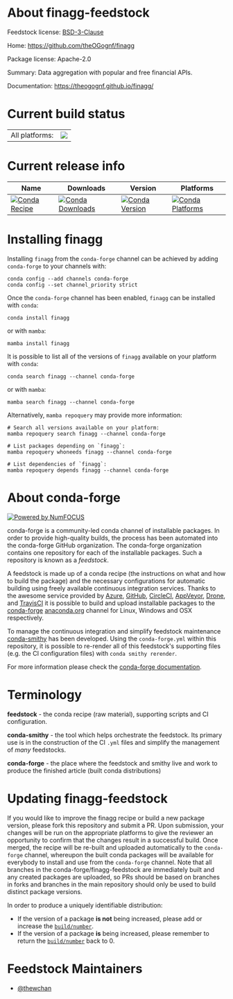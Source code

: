 About finagg-feedstock
======================

Feedstock license: [BSD-3-Clause](https://github.com/conda-forge/finagg-feedstock/blob/main/LICENSE.txt)

Home: https://github.com/theOGognf/finagg

Package license: Apache-2.0

Summary: Data aggregation with popular and free financial APIs.

Documentation: https://theogognf.github.io/finagg/

Current build status
====================


<table><tr><td>All platforms:</td>
    <td>
      <a href="https://dev.azure.com/conda-forge/feedstock-builds/_build/latest?definitionId=21564&branchName=main">
        <img src="https://dev.azure.com/conda-forge/feedstock-builds/_apis/build/status/finagg-feedstock?branchName=main">
      </a>
    </td>
  </tr>
</table>

Current release info
====================

| Name | Downloads | Version | Platforms |
| --- | --- | --- | --- |
| [![Conda Recipe](https://img.shields.io/badge/recipe-finagg-green.svg)](https://anaconda.org/conda-forge/finagg) | [![Conda Downloads](https://img.shields.io/conda/dn/conda-forge/finagg.svg)](https://anaconda.org/conda-forge/finagg) | [![Conda Version](https://img.shields.io/conda/vn/conda-forge/finagg.svg)](https://anaconda.org/conda-forge/finagg) | [![Conda Platforms](https://img.shields.io/conda/pn/conda-forge/finagg.svg)](https://anaconda.org/conda-forge/finagg) |

Installing finagg
=================

Installing `finagg` from the `conda-forge` channel can be achieved by adding `conda-forge` to your channels with:

```
conda config --add channels conda-forge
conda config --set channel_priority strict
```

Once the `conda-forge` channel has been enabled, `finagg` can be installed with `conda`:

```
conda install finagg
```

or with `mamba`:

```
mamba install finagg
```

It is possible to list all of the versions of `finagg` available on your platform with `conda`:

```
conda search finagg --channel conda-forge
```

or with `mamba`:

```
mamba search finagg --channel conda-forge
```

Alternatively, `mamba repoquery` may provide more information:

```
# Search all versions available on your platform:
mamba repoquery search finagg --channel conda-forge

# List packages depending on `finagg`:
mamba repoquery whoneeds finagg --channel conda-forge

# List dependencies of `finagg`:
mamba repoquery depends finagg --channel conda-forge
```


About conda-forge
=================

[![Powered by
NumFOCUS](https://img.shields.io/badge/powered%20by-NumFOCUS-orange.svg?style=flat&colorA=E1523D&colorB=007D8A)](https://numfocus.org)

conda-forge is a community-led conda channel of installable packages.
In order to provide high-quality builds, the process has been automated into the
conda-forge GitHub organization. The conda-forge organization contains one repository
for each of the installable packages. Such a repository is known as a *feedstock*.

A feedstock is made up of a conda recipe (the instructions on what and how to build
the package) and the necessary configurations for automatic building using freely
available continuous integration services. Thanks to the awesome service provided by
[Azure](https://azure.microsoft.com/en-us/services/devops/), [GitHub](https://github.com/),
[CircleCI](https://circleci.com/), [AppVeyor](https://www.appveyor.com/),
[Drone](https://cloud.drone.io/welcome), and [TravisCI](https://travis-ci.com/)
it is possible to build and upload installable packages to the
[conda-forge](https://anaconda.org/conda-forge) [anaconda.org](https://anaconda.org/)
channel for Linux, Windows and OSX respectively.

To manage the continuous integration and simplify feedstock maintenance
[conda-smithy](https://github.com/conda-forge/conda-smithy) has been developed.
Using the ``conda-forge.yml`` within this repository, it is possible to re-render all of
this feedstock's supporting files (e.g. the CI configuration files) with ``conda smithy rerender``.

For more information please check the [conda-forge documentation](https://conda-forge.org/docs/).

Terminology
===========

**feedstock** - the conda recipe (raw material), supporting scripts and CI configuration.

**conda-smithy** - the tool which helps orchestrate the feedstock.
                   Its primary use is in the construction of the CI ``.yml`` files
                   and simplify the management of *many* feedstocks.

**conda-forge** - the place where the feedstock and smithy live and work to
                  produce the finished article (built conda distributions)


Updating finagg-feedstock
=========================

If you would like to improve the finagg recipe or build a new
package version, please fork this repository and submit a PR. Upon submission,
your changes will be run on the appropriate platforms to give the reviewer an
opportunity to confirm that the changes result in a successful build. Once
merged, the recipe will be re-built and uploaded automatically to the
`conda-forge` channel, whereupon the built conda packages will be available for
everybody to install and use from the `conda-forge` channel.
Note that all branches in the conda-forge/finagg-feedstock are
immediately built and any created packages are uploaded, so PRs should be based
on branches in forks and branches in the main repository should only be used to
build distinct package versions.

In order to produce a uniquely identifiable distribution:
 * If the version of a package **is not** being increased, please add or increase
   the [``build/number``](https://docs.conda.io/projects/conda-build/en/latest/resources/define-metadata.html#build-number-and-string).
 * If the version of a package **is** being increased, please remember to return
   the [``build/number``](https://docs.conda.io/projects/conda-build/en/latest/resources/define-metadata.html#build-number-and-string)
   back to 0.

Feedstock Maintainers
=====================

* [@thewchan](https://github.com/thewchan/)

